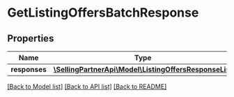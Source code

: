 # GetListingOffersBatchResponse

## Properties
Name | Type | Description | Notes
------------ | ------------- | ------------- | -------------
**responses** | [**\SellingPartnerApi\Model\ListingOffersResponseList**](ListingOffersResponseList.md) |  | [optional] 

[[Back to Model list]](../README.md#documentation-for-models) [[Back to API list]](../README.md#documentation-for-api-endpoints) [[Back to README]](../README.md)


